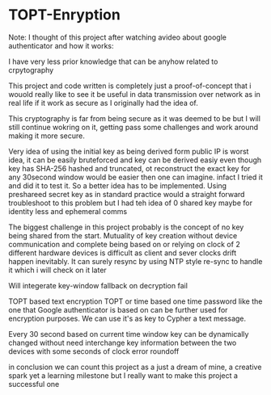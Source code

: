 # TOPT-Enryption
Note: I thought of this project after watching  avideo about google authenticator and how it works:

I have very less prior knowledge that can be anyhow related to crpytography

This project and code written is completely just a proof-of-concept that i wouold really like to see it be useful in data transmission over network as in real life if it work as secure as I originally had the idea of.

This cryptography is far from being secure as it was deemed to be but I will still continue wokring on it, getting pass some challenges and work around making it more secure.

Very idea of using the initial key as being derived form public IP is worst idea, it can be easily bruteforced and key can be derived easiy even though key has SHA-256 hashed and truncated, ot reconstruct the exact key for any 30second window would be easier then one can imagine. infact I tried it and did it to test it. So a better idea has to be implemented.
Using preshareed secret key as in standard practice would a straight forward troubleshoot to this problem but I had teh idea of 0 shared key maybe for identity less and ephemeral comms

The biggest challenge in this project probably is the concept of no key being shared from the start. Mutuality of key creation without device communication and complete being based on or relying on clock of 2 different hardware devices is difficult as client and sever clocks drift happen inevitably. It can surely resync by using NTP style re-sync to handle it which i will check on it later 

Will integerate key-window fallback on decryption fail

TOPT based text encryption
TOPT or time based one time password like the one that Google authenticator is based on can be further used for encryption purposes. We can use it's as key to Cypher a text message.

Every 30 second based on current time window key can be dynamically changed without need interchange key information between the two devices with some seconds of clock error roundoff

in conclusion we can count this project as a just a dream of mine, a creative spark yet a learning milestone but I really want to make this project a successful one 
